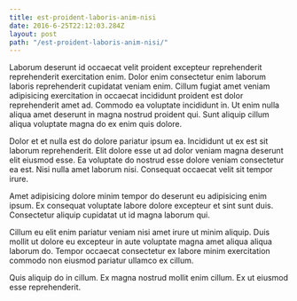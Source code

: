 ```yaml
---
title: est-proident-laboris-anim-nisi
date: 2016-6-25T22:12:03.284Z
layout: post
path: "/est-proident-laboris-anim-nisi/"
---
```


Laborum deserunt id occaecat velit proident excepteur reprehenderit reprehenderit exercitation enim. Dolor enim consectetur enim laborum laboris reprehenderit cupidatat veniam enim. Cillum fugiat amet veniam adipisicing exercitation in occaecat incididunt proident est dolor reprehenderit amet ad. Commodo ea voluptate incididunt in. Ut enim nulla aliqua amet deserunt in magna nostrud proident qui. Sunt aliquip cillum aliqua voluptate magna do ex enim quis dolore.

Dolor et et nulla est do dolore pariatur ipsum ea. Incididunt ut ex est sit laborum reprehenderit. Elit dolore esse ut ad dolor veniam magna deserunt elit eiusmod esse. Ea voluptate do nostrud esse dolore veniam consectetur ea est. Nisi nulla amet laborum nisi. Consequat occaecat velit sit tempor irure.

Amet adipisicing dolore minim tempor do deserunt eu adipisicing enim ipsum. Ex consequat voluptate labore dolore excepteur et sint sunt duis. Consectetur aliquip cupidatat ut id magna laborum qui.

Cillum eu elit enim pariatur veniam nisi amet irure ut minim aliquip. Duis mollit ut dolore eu excepteur in aute voluptate magna amet aliqua aliqua laborum do. Tempor occaecat consectetur ex labore minim exercitation commodo non eiusmod pariatur ullamco ex cillum.

Quis aliquip do in cillum. Ex magna nostrud mollit enim cillum. Ex ut eiusmod esse reprehenderit.